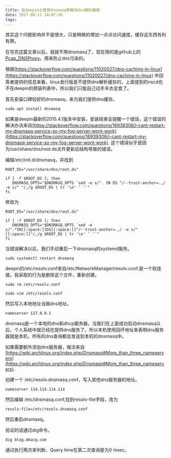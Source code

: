 ```yaml
---
title: 在deepin上使用dnsmasq来解决dns解析缓慢
date: 2017-08-11 14:07:26
tags:
---
```


其实这个问题影响并不是很大，只是稍微的增加一点点访问速度，缓存这东西有利有弊。

<!-- more -->

在写完这篇文章以后，我就不用dnsmasq了，现在用的是github上的[Pcap_DNSProxy](https://github.com/chengr28/Pcap_DNSProxy)。用来防止dns污染的。

根据[https://stackoverflow.com/questions/11020027/dns-caching-in-linux](https://stackoverflow.com/questions/11020027/dns-caching-in-linux) 中回答者提供的信息来看，linux发行版是不提供dns解析缓存的，上面提到的nscd也不在deepin的预装列表中，所以我们只能自己动手丰衣足食了。

首先安装口碑较好的dnsmasq，来为我们提供dns缓存。

```
sudo apt install dnsmasq
```

如果是deepin最新的2015.4.1版本中安装，安装结束会提醒一个错误，这个错误的解决办法来自[https://stackoverflow.com/questions/16939306/i-cant-restart-my-dnsmasq-service-so-my-fog-server-wont-work](https://stackoverflow.com/questions/16939306/i-cant-restart-my-dnsmasq-service-so-my-fog-server-wont-work).
这个错误似乎是因为/usr/share/dns/root.ds文件更新后结构导致的错误。

编辑/etc/init.d/dnsmasq，并找到

```
ROOT_DS="/usr/share/dns/root.ds"

if [ -f $ROOT_DS ]; then
   DNSMASQ_OPTS="$DNSMASQ_OPTS `sed -e s/". IN DS "/--trust-anchor=.,/ -e s/" "/,/g $ROOT_DS | tr '\n' ' '`" 
fi
```

修改为

```
ROOT_DS="/usr/share/dns/root.ds"

if [ -f $ROOT_DS ]; then
   DNSMASQ_OPTS="$DNSMASQ_OPTS `sed -e s/".*IN[[:space:]]DS[[:space:]]"/--trust-anchor=.,/ -e s/"[[:space:]]"/,/g $ROOT_DS | tr '\n' ' '`" 
fi
```

当错误解决以后，我们手动重启一下dnsmasq的systemd服务。

```
sudo systemctl restart dnsmasq
```

deepin的/etc/resolv.conf来自/etc/NetworkManager/resolv.conf.是一个软连接。我采取的行为是删除这个文件，重新创建。

```
sudo rm /etc/resolv.conf

sudo vim /etc/resolv.conf
```

然后写入本地地址当做dns地址。

```
nameserver 127.0.0.1
```

dnsmasq是一个本地的dns和dhcp服务器，当我们在上面成功启动dnsmasq以后，个人系统中就已经在提供dns服务了，所以本机使用回环地址来表明dns服务器就是本机，所有的dns查询都会发送到本机的dnsmasq中。

如果需要额外添加dns服务器，做法来自[https://wiki.archlinux.org/index.php/Dnsmasq#More_than_three_nameservers](https://wiki.archlinux.org/index.php/Dnsmasq#More_than_three_nameservers).

创建一个 /etc/resolv.dnsmasq.conf，写入其他dns服务器的地址。

```
nameserver 114.114.114.114
```

然后编辑 /etc/dnsmasq.conf,找到resolv-file字段，改为

```
resolv-file=/etc/resolv.dnsmasq.conf
```

然后重启dnsmasq。

验证的话通过dig命令。

```
dig blog.mkacg.com
```

通过执行两次来判断，Query time在第二次查询是为0 msec。